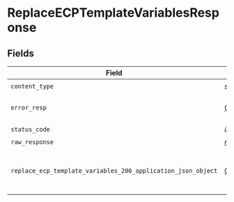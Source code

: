 # ReplaceECPTemplateVariablesResponse


## Fields

| Field                                                                                                                               | Type                                                                                                                                | Required                                                                                                                            | Description                                                                                                                         |
| ----------------------------------------------------------------------------------------------------------------------------------- | ----------------------------------------------------------------------------------------------------------------------------------- | ----------------------------------------------------------------------------------------------------------------------------------- | ----------------------------------------------------------------------------------------------------------------------------------- |
| `content_type`                                                                                                                      | *str*                                                                                                                               | :heavy_check_mark:                                                                                                                  | N/A                                                                                                                                 |
| `error_resp`                                                                                                                        | [Optional[shared.ErrorResp]](../../models/shared/errorresp.md)                                                                      | :heavy_minus_sign:                                                                                                                  | Could not authenticate the user                                                                                                     |
| `status_code`                                                                                                                       | *int*                                                                                                                               | :heavy_check_mark:                                                                                                                  | N/A                                                                                                                                 |
| `raw_response`                                                                                                                      | [requests.Response](https://requests.readthedocs.io/en/latest/api/#requests.Response)                                               | :heavy_minus_sign:                                                                                                                  | N/A                                                                                                                                 |
| `replace_ecp_template_variables_200_application_json_object`                                                                        | [Optional[ReplaceECPTemplateVariables200ApplicationJSON]](../../models/operations/replaceecptemplatevariables200applicationjson.md) | :heavy_minus_sign:                                                                                                                  | Replaced portal template variables successfully.                                                                                    |
